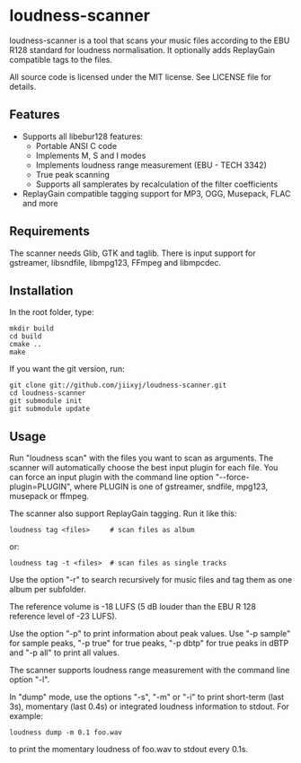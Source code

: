 loudness-scanner
================

loudness-scanner is a tool that scans your music files according to the EBU
R128 standard for loudness normalisation. It optionally adds ReplayGain
compatible tags to the files.

All source code is licensed under the MIT license. See LICENSE file for
details.

Features
--------

* Supports all libebur128 features:
  * Portable ANSI C code
  * Implements M, S and I modes
  * Implements loudness range measurement (EBU - TECH 3342)
  * True peak scanning
  * Supports all samplerates by recalculation of the filter coefficients
* ReplayGain compatible tagging support for MP3, OGG, Musepack, FLAC and more


Requirements
------------

The scanner needs Glib, GTK and taglib.
There is input support for gstreamer, libsndfile, libmpg123, FFmpeg
and libmpcdec.


Installation
------------

In the root folder, type:

    mkdir build
    cd build
    cmake ..
    make

If you want the git version, run:

    git clone git://github.com/jiixyj/loudness-scanner.git
    cd loudness-scanner
    git submodule init
    git submodule update

Usage
-----

Run "loudness scan" with the files you want to scan as arguments. The scanner
will automatically choose the best input plugin for each file. You can force an
input plugin with the command line option "--force-plugin=PLUGIN", where PLUGIN
is one of gstreamer, sndfile, mpg123, musepack or ffmpeg.

The scanner also support ReplayGain tagging. Run it like this:

    loudness tag <files>     # scan files as album

or:

    loudness tag -t <files>  # scan files as single tracks

Use the option "-r" to search recursively for music files and tag them as one
album per subfolder.

The reference volume is -18 LUFS (5 dB louder than the EBU R 128 reference level
of -23 LUFS).

Use the option "-p" to print information about peak values. Use "-p sample" for
sample peaks, "-p true" for true peaks, "-p dbtp" for true peaks in dBTP and
"-p all" to print all values.

The scanner supports loudness range measurement with the command line
option "-l".

In "dump" mode, use the options "-s", "-m" or "-i" to print short-term
(last 3s), momentary (last 0.4s) or integrated loudness information to stdout.
For example:

    loudness dump -m 0.1 foo.wav

to print the momentary loudness of foo.wav to stdout every 0.1s.
